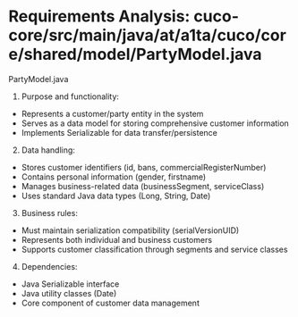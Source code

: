 # Requirements Analysis: cuco-core/src/main/java/at/a1ta/cuco/core/shared/model/PartyModel.java

PartyModel.java
1. Purpose and functionality:
- Represents a customer/party entity in the system
- Serves as a data model for storing comprehensive customer information
- Implements Serializable for data transfer/persistence

2. Data handling:
- Stores customer identifiers (id, bans, commercialRegisterNumber)
- Contains personal information (gender, firstname)
- Manages business-related data (businessSegment, serviceClass)
- Uses standard Java data types (Long, String, Date)

3. Business rules:
- Must maintain serialization compatibility (serialVersionUID)
- Represents both individual and business customers
- Supports customer classification through segments and service classes

4. Dependencies:
- Java Serializable interface
- Java utility classes (Date)
- Core component of customer data management